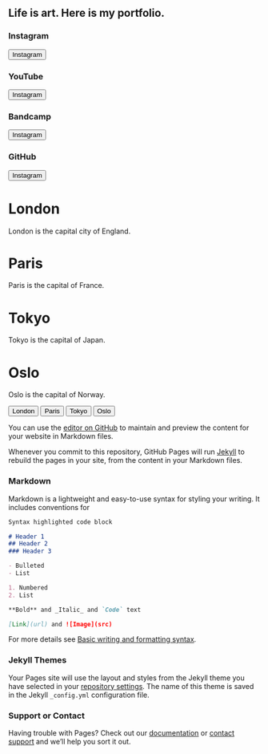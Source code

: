 ## Life is art. Here is my portfolio.

### Instagram
<a href="instagram.com/chrischain__">
    <button>Instagram</button>
</a>

### YouTube
<a href="https://www.youtube.com/channel/UC_s4qEsdK2m5x7-KMlVss8Q">
    <button>Instagram</button>
</a>

### Bandcamp
<a href="stol.bandcamp.com">
    <button>Instagram</button>
</a>

### GitHub
<a href="github.com/chrischain-gh">
    <button>Instagram</button>
</a>


<div id="London" class="tabcontent">
  <h1>London</h1>
  <p>London is the capital city of England.</p>
</div>

<div id="Paris" class="tabcontent">
  <h1>Paris</h1>
  <p>Paris is the capital of France.</p>
</div>

<div id="Tokyo" class="tabcontent">
  <h1>Tokyo</h1>
  <p>Tokyo is the capital of Japan.</p>
</div>

<div id="Oslo" class="tabcontent">
  <h1>Oslo</h1>
  <p>Oslo is the capital of Norway.</p>
</div>

<button class="tablink" onclick="openCity('London', this, 'red')" id="defaultOpen">London</button>
<button class="tablink" onclick="openCity('Paris', this, 'green')">Paris</button>
<button class="tablink" onclick="openCity('Tokyo', this, 'blue')">Tokyo</button>
<button class="tablink" onclick="openCity('Oslo', this, 'orange')">Oslo</button>




You can use the [editor on GitHub](https://github.com/chrischain-gh/chrischain-gh.github.io/edit/main/README.md) to maintain and preview the content for your website in Markdown files.

Whenever you commit to this repository, GitHub Pages will run [Jekyll](https://jekyllrb.com/) to rebuild the pages in your site, from the content in your Markdown files.

### Markdown

Markdown is a lightweight and easy-to-use syntax for styling your writing. It includes conventions for

```markdown
Syntax highlighted code block

# Header 1
## Header 2
### Header 3

- Bulleted
- List

1. Numbered
2. List

**Bold** and _Italic_ and `Code` text

[Link](url) and ![Image](src)
```

For more details see [Basic writing and formatting syntax](https://docs.github.com/en/github/writing-on-github/getting-started-with-writing-and-formatting-on-github/basic-writing-and-formatting-syntax).

### Jekyll Themes

Your Pages site will use the layout and styles from the Jekyll theme you have selected in your [repository settings](https://github.com/chrischain-gh/chrischain-gh.github.io/settings/pages). The name of this theme is saved in the Jekyll `_config.yml` configuration file.

### Support or Contact

Having trouble with Pages? Check out our [documentation](https://docs.github.com/categories/github-pages-basics/) or [contact support](https://support.github.com/contact) and we’ll help you sort it out.
